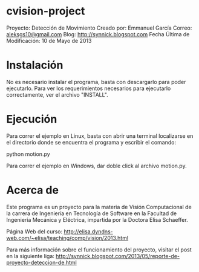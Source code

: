 cvision-project
===============
Proyecto: Detección de Movimiento
Creado por: Emmanuel García
Correo: aleksgs10@gmail.com
Blog: http://synnick.blogspot.com
Fecha Última de Modificación: 10 de Mayo de 2013

Instalación
===========

No es necesario instalar el programa, basta con descargarlo
para poder ejecutarlo. Para ver los requerimientos necesarios
para ejecutarlo correctamente, ver el archivo "INSTALL".

Ejecución
=========

Para correr el ejemplo en Linux, basta con abrir una terminal
localizarse en el directorio donde se encuentra el programa
y escribir el comando:

python motion.py

Para correr el ejemplo en Windows, dar doble click al archivo
motion.py.

Acerca de
=========

Este programa es un proyecto para la materia de Visión Computacional
de la carrera de Ingeniería en Tecnología de Software en la Facultad 
de Ingeniería Mecánica y Eléctrica, impartida por la Doctora Elisa
Schaeffer. 

Página Web del curso:
http://elisa.dyndns-web.com/~elisa/teaching/comp/vision/2013.html

Para más información sobre el funcionamiento del proyecto, visitar
el post en la siguiente liga:
http://synnick.blogspot.com/2013/05/reporte-de-proyecto-deteccion-de.html
